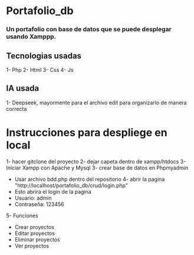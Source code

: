 # Portafolio_db
### Un portafolio con base de datos que se puede desplegar usando Xamppp.

## Tecnologias usadas
1- Php
2- Html
3- Css
4- Js

## IA usada

1- Deepseek, mayormente para el archivo edit para organizarlo de manera correcta

# Instrucciones para despliege en local

1- hacer gitclone del proyecto
2- dejar capeta dentro de xampp/htdocs
3- Iniciar Xampp con Apache y Mysql
3- crear base de datos en Phpmyadmin
  - Usar archivo bdd.php dentro del repositorio
4- abrir la pagina "http://localhost/portafolio_db/crud/login.php"
  - Esto abrira el login de la pagina
  - Usuario: admin
  - Contraseña: 123456

5- Funciones
  - Crear proyectos
  - Editar proyectos
  - Eliminar proyectos
  - Ver proyectos
